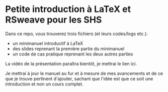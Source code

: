 # Petite introduction à LaTeX et RSweave pour les SHS

Dans ce repo, vous trouverez trois fichiers (et leurs codes/logs etc.):
- un minimanuel introductif à LaTeX
- des slides reprenant la première partie du minimanuel
- un code de cas pratique reprenant les deux autres parties

La vidéo de la présentation paraîtra bientôt, je mettrai le lien ici.

Je mettrai à jour le manuel au fur et à mesure de mes avancements et de ce que je trouve pertinent d'ajouter, sachant que l'idée est que ce soit une introduction et non un cours complet.
